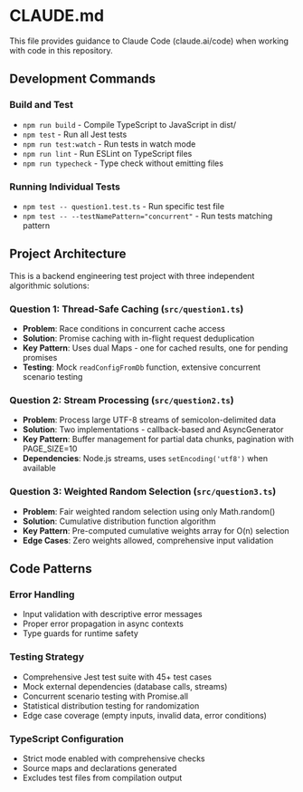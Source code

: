# CLAUDE.md

This file provides guidance to Claude Code (claude.ai/code) when working with code in this repository.

## Development Commands

### Build and Test
- `npm run build` - Compile TypeScript to JavaScript in dist/
- `npm test` - Run all Jest tests
- `npm run test:watch` - Run tests in watch mode
- `npm run lint` - Run ESLint on TypeScript files
- `npm run typecheck` - Type check without emitting files

### Running Individual Tests
- `npm test -- question1.test.ts` - Run specific test file
- `npm test -- --testNamePattern="concurrent"` - Run tests matching pattern

## Project Architecture

This is a backend engineering test project with three independent algorithmic solutions:

### Question 1: Thread-Safe Caching (`src/question1.ts`)
- **Problem**: Race conditions in concurrent cache access
- **Solution**: Promise caching with in-flight request deduplication
- **Key Pattern**: Uses dual Maps - one for cached results, one for pending promises
- **Testing**: Mock `readConfigFromDb` function, extensive concurrent scenario testing

### Question 2: Stream Processing (`src/question2.ts`)
- **Problem**: Process large UTF-8 streams of semicolon-delimited data
- **Solution**: Two implementations - callback-based and AsyncGenerator
- **Key Pattern**: Buffer management for partial data chunks, pagination with PAGE_SIZE=10
- **Dependencies**: Node.js streams, uses `setEncoding('utf8')` when available

### Question 3: Weighted Random Selection (`src/question3.ts`)
- **Problem**: Fair weighted random selection using only Math.random()
- **Solution**: Cumulative distribution function algorithm
- **Key Pattern**: Pre-computed cumulative weights array for O(n) selection
- **Edge Cases**: Zero weights allowed, comprehensive input validation

## Code Patterns

### Error Handling
- Input validation with descriptive error messages
- Proper error propagation in async contexts
- Type guards for runtime safety

### Testing Strategy
- Comprehensive Jest test suite with 45+ test cases
- Mock external dependencies (database calls, streams)
- Concurrent scenario testing with Promise.all
- Statistical distribution testing for randomization
- Edge case coverage (empty inputs, invalid data, error conditions)

### TypeScript Configuration
- Strict mode enabled with comprehensive checks
- Source maps and declarations generated
- Excludes test files from compilation output